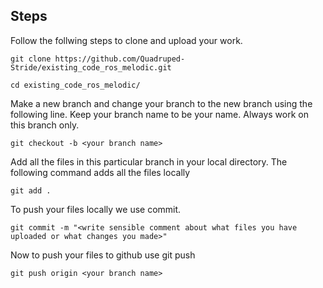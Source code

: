 ## Steps
Follow the follwing steps to clone and upload your work.  

    git clone https://github.com/Quadruped-Stride/existing_code_ros_melodic.git

    cd existing_code_ros_melodic/

Make a new branch and change your branch to the new branch using the following line. Keep your branch name to be your name. Always work on this branch only.

    git checkout -b <your branch name>

Add all the files in this particular branch in your local directory. The following command adds all the files locally 

    git add . 

To push your files locally we use commit. 

    git commit -m "<write sensible comment about what files you have uploaded or what changes you made>"

Now to push your files to github use git push 

    git push origin <your branch name>
